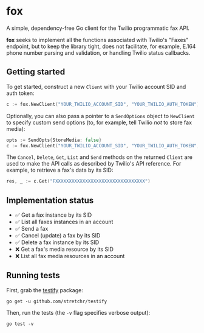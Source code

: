 # fox
A simple, dependency-free Go client for the Twilio programmatic fax API.

__fox__ seeks to implement all the functions associated with Twilio's "Faxes" endpoint, but to keep the library tight, does not facilitate, for example, E.164 phone number parsing and validation, or handling Twilio status callbacks.

## Getting started
To get started, construct a new `Client` with your Twilio account SID and auth token:

```go
c := fox.NewClient("YOUR_TWILIO_ACCOUNT_SID", "YOUR_TWILIO_AUTH_TOKEN")
```

Optionally, you can also pass a pointer to a `SendOptions` object to `NewClient` to specify custom
send options (to, for example, tell Twilio *not* to store fax media):

```go
opts := SendOpts{StoreMedia: false}
c := fox.NewClient("YOUR_TWILIO_ACCOUNT_SID", "YOUR_TWILIO_AUTH_TOKEN", &opts)
```

The `Cancel`, `Delete`, `Get`, `List` and `Send` methods on the returned `Client` are used to make the API calls as described by Twilio's API reference. For example, to retrieve a fax's data by its SID:

```go
res, _ := c.Get("FXXXXXXXXXXXXXXXXXXXXXXXXXXXXXXXXX")
```

## Implementation status
- ✅ Get a fax instance by its SID
- ✅ List all faxes instances in an account
- ✅ Send a fax
- ✅ Cancel (update) a fax by its SID
- ✅ Delete a fax instance by its SID
- ❌ Get a fax's media resource by its SID
- ❌ List all fax media resources in an account

## Running tests
First, grab the [testify](https://github.com/stretchr/testify) package:

    go get -u github.com/stretchr/testify
  
Then, run the tests (the `-v` flag specifies verbose output):

    go test -v
